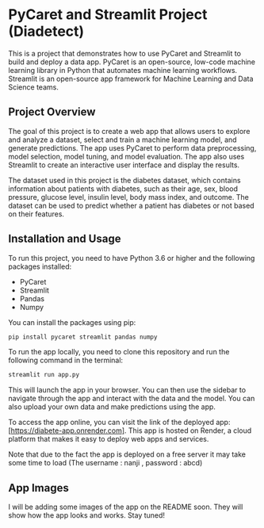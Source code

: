 # PyCaret and Streamlit Project (Diadetect)

This is a project that demonstrates how to use PyCaret and Streamlit to build and deploy a data app. PyCaret is an open-source, low-code machine learning library in Python that automates machine learning workflows. Streamlit is an open-source app framework for Machine Learning and Data Science teams. 

## Project Overview

The goal of this project is to create a web app that allows users to explore and analyze a dataset, select and train a machine learning model, and generate predictions. The app uses PyCaret to perform data preprocessing, model selection, model tuning, and model evaluation. The app also uses Streamlit to create an interactive user interface and display the results.

The dataset used in this project is the diabetes dataset, which contains information about patients with diabetes, such as their age, sex, blood pressure, glucose level, insulin level, body mass index, and outcome. The dataset can be used to predict whether a patient has diabetes or not based on their features.

## Installation and Usage

To run this project, you need to have Python 3.6 or higher and the following packages installed:

- PyCaret
- Streamlit
- Pandas
- Numpy

You can install the packages using pip:

```bash
pip install pycaret streamlit pandas numpy
```

To run the app locally, you need to clone this repository and run the following command in the terminal:

```bash
streamlit run app.py
```

This will launch the app in your browser. You can then use the sidebar to navigate through the app and interact with the data and the model. You can also upload your own data and make predictions using the app.

To access the app online, you can visit the link of the deployed app: [https://diabete-app.onrender.com]. This app is hosted on Render, a cloud platform that makes it easy to deploy web apps and services.

Note that due to the fact the app is deployed on a free server it may take some time to load (The username : nanji , password : abcd)

## App Images

I will be adding some images of the app on the README soon. They will show how the app looks and works. Stay tuned!
